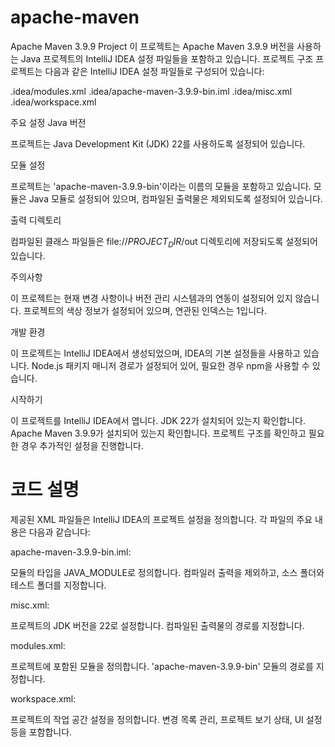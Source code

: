 # apache-maven
Apache Maven 3.9.9 Project
이 프로젝트는 Apache Maven 3.9.9 버전을 사용하는 Java 프로젝트의 IntelliJ IDEA 설정 파일들을 포함하고 있습니다.
프로젝트 구조
프로젝트는 다음과 같은 IntelliJ IDEA 설정 파일들로 구성되어 있습니다:

.idea/modules.xml
.idea/apache-maven-3.9.9-bin.iml
.idea/misc.xml
.idea/workspace.xml

주요 설정
Java 버전

프로젝트는 Java Development Kit (JDK) 22를 사용하도록 설정되어 있습니다.

모듈 설정

프로젝트는 'apache-maven-3.9.9-bin'이라는 이름의 모듈을 포함하고 있습니다.
모듈은 Java 모듈로 설정되어 있으며, 컴파일된 출력물은 제외되도록 설정되어 있습니다.

출력 디렉토리

컴파일된 클래스 파일들은 file://$PROJECT_DIR$/out 디렉토리에 저장되도록 설정되어 있습니다.

주의사항

이 프로젝트는 현재 변경 사항이나 버전 관리 시스템과의 연동이 설정되어 있지 않습니다.
프로젝트의 색상 정보가 설정되어 있으며, 연관된 인덱스는 1입니다.

개발 환경

이 프로젝트는 IntelliJ IDEA에서 생성되었으며, IDEA의 기본 설정들을 사용하고 있습니다.
Node.js 패키지 매니저 경로가 설정되어 있어, 필요한 경우 npm을 사용할 수 있습니다.

시작하기

이 프로젝트를 IntelliJ IDEA에서 엽니다.
JDK 22가 설치되어 있는지 확인합니다.
Apache Maven 3.9.9가 설치되어 있는지 확인합니다.
프로젝트 구조를 확인하고 필요한 경우 추가적인 설정을 진행합니다.

# 코드 설명
제공된 XML 파일들은 IntelliJ IDEA의 프로젝트 설정을 정의합니다. 
각 파일의 주요 내용은 다음과 같습니다:

apache-maven-3.9.9-bin.iml:

모듈의 타입을 JAVA_MODULE로 정의합니다.
컴파일러 출력을 제외하고, 소스 폴더와 테스트 폴더를 지정합니다.


misc.xml:

프로젝트의 JDK 버전을 22로 설정합니다.
컴파일된 출력물의 경로를 지정합니다.


modules.xml:

프로젝트에 포함된 모듈을 정의합니다.
'apache-maven-3.9.9-bin' 모듈의 경로를 지정합니다.


workspace.xml:

프로젝트의 작업 공간 설정을 정의합니다.
변경 목록 관리, 프로젝트 보기 상태, UI 설정 등을 포함합니다.
